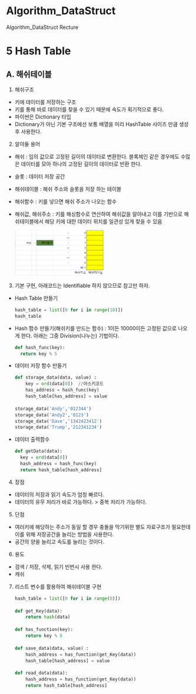 # Algorithm_DataStruct
Algorithm_DataStruct Recture

5 Hash Table
===========

## A. 해쉬테이블

1) 해쉬구조

* 키에 데이터를 저장하는 구조
* 키를 통해 바로 데이터를 찾을 수 있기 때문에 속도가 획기적으로 좋다.
* 파이썬은 Dictionary 타입
* Dictionary가 아닌 기본 구조에선 보통 배열을 미리 HashTable 사이즈 만큼 생성 후 사용한다.

2) 알아둘 용어

* 해쉬 : 임의 값으로 고정된 길이의 데이터로 변환한다. 블록체인 같은 경우에도 수많은 데이터를 모아 하나의 고정된 길이의 데이터로 반환 한다.
* 슬롯 : 데이터 저장 공간
* 해쉬테이블 : 해쉬 주소와 슬롯을 저장 하는 테이블
* 해쉬함수 : 키를 넣으면 해쉬 주소가 나오는 함수
* 해쉬값, 해쉬주소 : 키를 해싱함수로 연산하여 해쉬값을 알아내고 이를 기반으로 해쉬테이블에서 해당 키에 대한 데이터 위치를 일관성 있게 찾을 수 있음

  <img src = "https://github.com/HwangWoonChun/Algorithm_DataStruct/blob/master/image/rect_07_468_247.png" width = 242 height = 123>

3) 기본 구현, 아래코드는 Identifiable 하지 않으므로 참고만 하자.

* Hash Table 만들기

  ``` python
  hash_table = list([0 for i in range(10)])
  hash_table
  ```

* Hash 함수 만들기(해쉬키를 만드는 함수) : 1이든 10000이든 고정된 값으로 나오게 한다. 아래는 그중 Division(나누는) 기법이다.

  ``` python
  def hash_func(key):
    return key % 5
  ```

* 데이터 저장 함수 만들기

  ``` python
  def storage_data(data, value) :
      key = ord(data[0])  //아스키코드
      has_address = hash_func(key)
      hash_table[has_address] = value

  storage_data('Andy','012344')
  storage_data('Andy2','0123')
  storage_data('Dave','1342423412')
  storage_data('Trump','212341234')
  ```

* 데이터 출력함수

  ``` python
  def getData(data):
    key = ord(data[0])
    hash_address = hash_func(key)
    return hash_table[hash_address]
  ```

4) 장점
* 데이터의 저장과 읽기 속도가 엄청 빠르다. 
* 데이터의 유무 처리가 바로 가능하다. > 중복 처리가 가능하다.
  
5) 단점
* 여러키에 해당하는 주소가 동일 할 경우 충돌을 막기위한 별도 자료구조가 필요한데 이를 위해 저장공간을 늘리는 방법을 사용한다.
* 공간의 양을 늘리고 속도를 늘리는 것이다.
  
6) 용도
* 검색 / 저장, 삭제, 읽기 빈번시 사용 한다.
* 캐쉬
  
7) 리스트 변수를 활용하여 해쉬테이블 구현

    ``` python
    hash_table = list([0 for i in range(8)])

    def get_Key(data):
        return hash(data)

    def has_function(key):
        return key % 8

    def save_data(data, value) :
        hash_address = has_function(get_Key(data))
        hash_table[hash_address] = value

    def read_data(data):
        hash_address = has_function(get_Key(data))
        return hash_table[hash_address]
    ```
